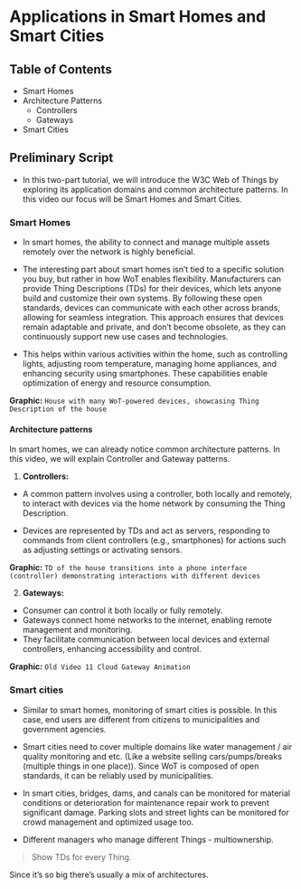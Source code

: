 # Applications in Smart Homes and Smart Cities

## Table of Contents

- Smart Homes
- Architecture Patterns
  - Controllers
  - Gateways
- Smart Cities

## Preliminary Script

- In this two-part tutorial, we will introduce the W3C Web of Things by exploring its application domains and common architecture patterns. In this video our focus will be Smart Homes and Smart Cities.

### Smart Homes

- In smart homes, the ability to connect and manage multiple assets remotely over the network is highly beneficial.

- The interesting part about smart homes isn’t tied to a specific solution you buy, but rather in how WoT enables flexibility. Manufacturers can provide Thing Descriptions (TDs) for their devices, which lets anyone build and customize their own systems. By following these open standards, devices can communicate with each other across brands, allowing for seamless integration. This approach ensures that devices remain adaptable and private, and don’t become obsolete, as they can continuously support new use cases and technologies.

- This helps within various activities within the home, such as controlling lights, adjusting room temperature, managing home appliances, and enhancing security using smartphones. These capabilities enable optimization of energy and resource consumption.

**Graphic:** `House with many WoT-powered devices, showcasing Thing Description of the house`

#### Architecture patterns

In smart homes, we can already notice common architecture patterns. In this video, we will explain Controller and Gateway patterns.

1. **Controllers:**

- A common pattern involves using a controller, both locally and remotely, to interact with devices via the home network by consuming the Thing Description.

- Devices are represented by TDs and act as servers, responding to commands from client controllers (e.g., smartphones) for actions such as adjusting settings or activating sensors.

**Graphic:** `TD of the house transitions into a phone interface (controller) demonstrating interactions with different devices`

2. **Gateways:**

- Consumer can control it both locally or fully remotely.
- Gateways connect home networks to the internet, enabling remote management and monitoring.
- They facilitate communication between local devices and external controllers, enhancing accessibility and control.

**Graphic:** `Old Video 11 Cloud Gateway Animation`

### Smart cities

- Similar to smart homes, monitoring of smart cities is possible. In this case, end users are different from citizens to municipalities and government agencies.

- Smart cities need to cover multiple domains like water management / air quality monitoring and etc. (Like a website selling cars/pumps/breaks (multiple things in one place)). Since WoT is composed of open standards, it can be reliably used by municipalities.

- In smart cities, bridges, dams, and canals can be monitored for material conditions or deterioration for maintenance repair work to prevent significant damage. Parking slots and street lights can be monitored for crowd management and optimized usage too.

- Different managers who manage different Things - multiownership.

> Show TDs for every Thing.

Since it’s so big there’s usually a mix of architectures.
